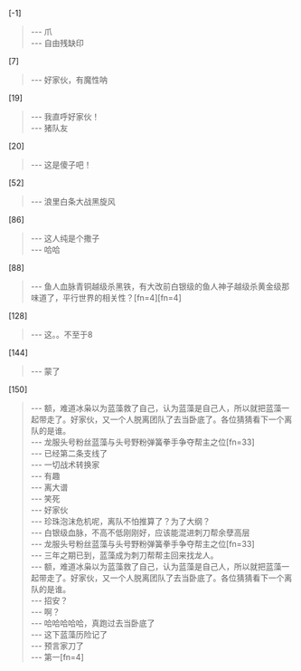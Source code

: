 
[-1] 
>--- 爪<br>
>--- 自由残缺印<br>

[7] 
>--- 好家伙，有魔性呐<br>

[19] 
>--- 我直呼好家伙！<br>
>--- 猪队友<br>

[20] 
>--- 这是傻子吧！<br>

[52] 
>--- 浪里白条大战黑旋风<br>

[86] 
>--- 这人纯是个撒子<br>
>--- 哈哈<br>

[88] 
>--- 鱼人血脉青铜越级杀黑铁，有大改前白银级的鱼人神子越级杀黄金级那味道了，平行世界的相关性？[fn=4][fn=4]<br>

[128] 
>--- 这。。不至于8<br>

[144] 
>--- 蒙了<br>

[150] 
>--- 额，难道冰枭以为蓝藻救了自己，认为蓝藻是自己人，所以就把蓝藻一起带走了。好家伙，又一个人脱离团队了去当卧底了。各位猜猜看下一个离队的是谁。<br>
>--- 龙服头号粉丝蓝藻与头号野粉弹簧拳手争夺帮主之位[fn=33]<br>
>--- 已经第二条支线了<br>
>--- 一切战术转换家<br>
>--- 有趣<br>
>--- 离大谱<br>
>--- 笑死<br>
>--- 好家伙<br>
>--- 珍珠泡沫危机呢，离队不怕推算了？为了大纲？<br>
>--- 白银级血脉，不高不低刚刚好，应该能混进刺刀帮余孽高层<br>
>--- 龙服头号粉丝蓝藻与头号野粉弹簧拳手争夺帮主之位[fn=33]<br>
>--- 三年之期已到，蓝藻成为刺刀帮帮主回来找龙人。<br>
>--- 额，难道冰枭以为蓝藻救了自己，认为蓝藻是自己人，所以就把蓝藻一起带走了。好家伙，又一个人脱离团队了去当卧底了。各位猜猜看下一个离队的是谁。<br>
>--- 招安？<br>
>--- 啊？<br>
>--- 哈哈哈哈哈，真跑过去当卧底了<br>
>--- 这下蓝藻历险记了<br>
>--- 预言家刀了<br>
>--- 第一[fn=4]<br>
